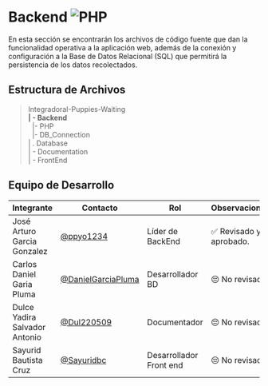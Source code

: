 # Backend  ![PHP](https://img.shields.io/badge/PHP-777BB4?)


 En esta sección se encontrarán los archivos de código fuente que dan la funcionalidad operativa a la aplicación web, además de la conexión y configuración a la Base de Datos Relacional (SQL) que permitirá la persistencia de los datos recolectados. 

## Estructura de Archivos

>IntegradoraI-Puppies-Waiting<br>
>**| - Backend** <br>
>&nbsp;&nbsp;|- PHP<br>
>&nbsp;&nbsp;|- DB_Connection<br>
>| . Database<br>
>| - Documentation<br>
>| - FrontEnd


## Equipo de Desarrollo

|Integrante|Contacto|Rol|Observaciones|
|------------|--------|---|---|
|José Arturo Garcia Gonzalez|[@ppyo1234](https://github.com/ppyo1234)|Líder de BackEnd|✅ Revisado y aprobado.|
|Carlos Daniel Garia Pluma|[@DanielGarciaPluma](https://github.com/DanielGarciaPluma)|Desarrollador BD|😔 No revisado.|
|Dulce Yadira Salvador Antonio|[@Dul220509](https://github.com/Dul220509)|Documentador|😔 No revisado.|
|Sayurid Bautista Cruz|[@Sayuridbc](https://github.com/sayuridbc)|Desarrollador Front end|😔 No revisado.|